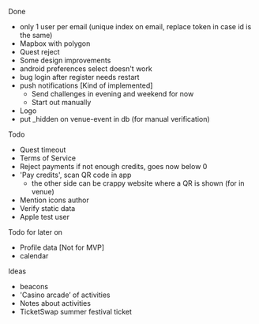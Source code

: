Done
* only 1 user per email (unique index on email, replace token in case id is the same)
* Mapbox with polygon
* Quest reject
* Some design improvements
* android preferences select doesn't work
* bug login after register needs restart
* push notifications [Kind of implemented]
    * Send challenges in evening and weekend for now
    * Start out manually
* Logo
* put _hidden on venue-event in db (for manual verification)

Todo
* Quest timeout
* Terms of Service
* Reject payments if not enough credits, goes now below 0
* 'Pay credits', scan QR code in app
    * the other side can be crappy website where a QR is shown (for in venue)
* Mention icons author
* Verify static data
* Apple test user

Todo for later on
* Profile data [Not for MVP]
* calendar

Ideas
* beacons
* 'Casino arcade’ of activities
* Notes about activities
* TicketSwap summer festival ticket